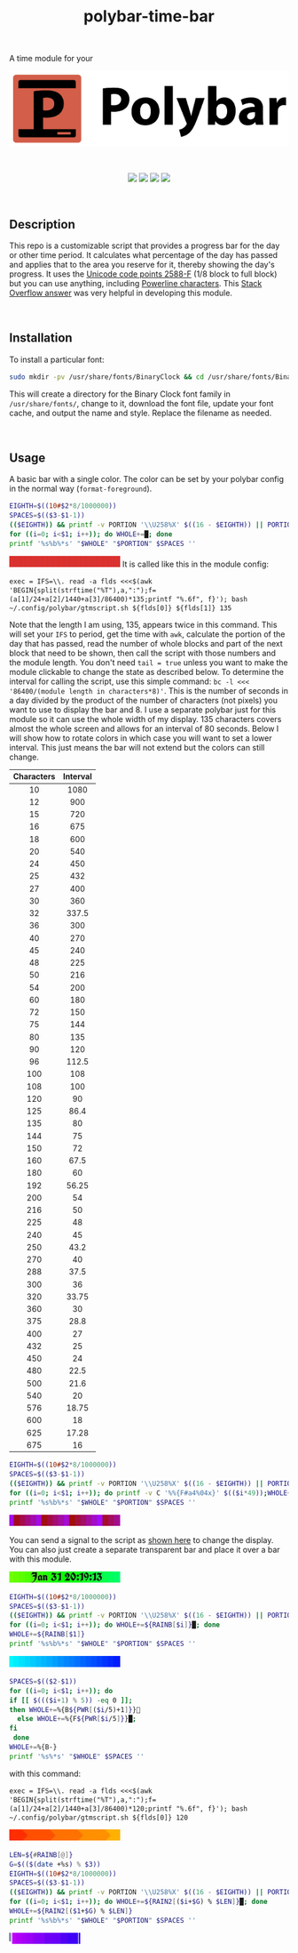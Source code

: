 <h1 align="center">polybar-time-bar</h1>

<p>&nbsp;</p>

A time module for your

<div align="center">
	<picture>
 	 <source media="(prefers-color-scheme: dark)" srcset="https://raw.githubusercontent.com/polybar/polybar/master/doc/_static/banner-dark-mode.png">
 	 <img alt="polybar logo" src="https://raw.githubusercontent.com/polybar/polybar/master/doc/_static/banner.png">
	</picture>
</div>

<p>&nbsp;</p>

<p align="center">
	<a href="https://github.com/jamessouth/polybar-time-bar/blob/master/LICENSE"><img src="https://img.shields.io/github/license/jamessouth/polybar-time-bar"></a>
	<a href="https://archlinux.org/"><img src="https://img.shields.io/badge/Linux-d.svg?logoWidth=40&labelColor=d35e49&color=E3C567&logoColor=000000&logo=Linux"></a>
	<a href="https://www.gnu.org/software/bash/manual/"><img src="https://img.shields.io/badge/Bash-d.svg?logoWidth=40&labelColor=4eaa25&color=293137&logoColor=ffffff&logo=GNU%20Bash"></a>
	<img src="https://img.shields.io/badge/awesome-%C6%94%F0%9D%9A%BA%C5%9E-235789.svg">
</p>

<p>&nbsp;</p>

## Description
This repo is a customizable script that provides a progress bar for the day or other time period. It calculates what percentage of the day has passed and applies that to the area you reserve for it, thereby showing the day's progress. It uses the [Unicode code points 2588-F](https://www.unicode.org/charts/PDF/U2580.pdf) (1/8 block to full block) but you can use anything, including [Powerline characters](https://github.com/ryanoasis/powerline-extra-symbols#glyphs). This [Stack Overflow answer](https://stackoverflow.com/a/68298090) was very helpful in developing this module.

<p>&nbsp;</p>



## Installation
To install a particular font:
```bash
sudo mkdir -pv /usr/share/fonts/BinaryClock && cd /usr/share/fonts/BinaryClock && sudo curl -JOL https://github.com/jamessouth/polybar-binary-clock-fonts/blob/master/BinaryClockLigatureMono.ttf?raw=true && sudo fc-cache -fv && fc-list | awk '/BinaryClock/ {print $2}'
```
This will create a directory for the Binary Clock font family in `/usr/share/fonts/`, change to it, download the font file, update your font cache, and output the name and style. Replace the filename as needed.



<p>&nbsp;</p>

## Usage
A basic bar with a single color. The color can be set by your polybar config in the normal way (`format-foreground`).

```bash
EIGHTH=$((10#$2*8/1000000))
SPACES=$(($3-$1-1))
(($EIGHTH)) && printf -v PORTION '\\U258%X' $((16 - $EIGHTH)) || PORTION=" "
for ((i=0; i<$1; i++)); do WHOLE+=█; done
printf '%s%b%*s' "$WHOLE" "$PORTION" $SPACES ''
```
<img alt="solid color" src="mono.jpg">
It is called like this in the module config:

```
exec = IFS=\\. read -a flds <<<$(awk 'BEGIN{split(strftime("%T"),a,":");f=(a[1]/24+a[2]/1440+a[3]/86400)*135;printf "%.6f", f}'); bash ~/.config/polybar/gtmscript.sh ${flds[0]} ${flds[1]} 135
```
Note that the length I am using, 135, appears twice in this command. This will set your `IFS` to period, get the time with `awk`, calculate the portion of the day that has passed, read the number of whole blocks and part of the next block that need to be shown, then call the script with those numbers and the module length. You don't need `tail = true` unless you want to make the module clickable to change the state as described below. To determine the interval for calling the script, use this simple command: `bc -l <<< '86400/(module length in characters*8)'`. This is the number of seconds in a day divided by the product of the number of characters (not pixels) you want to use to display the bar and 8. I use a separate polybar just for this module so it can use the whole width of my display. 135 characters covers almost the whole screen and allows for an interval of 80 seconds. Below I will show how to rotate colors in which case you will want to set a lower interval. This just means the bar will not extend but the colors can still change.


|Characters|Interval|
|:-:|:-:|
|10|1080|
|12|900|
|15|720|
|16|675|
|18|600|
|20|540|
|24|450|
|25|432|
|27|400|
|30|360|
|32|337.5|
|36|300|
|40|270|
|45|240|
|48|225|
|50|216|
|54|200|
|60|180|
|72|150|
|75|144|
|80|135|
|90|120|
|96|112.5|
|100|108|
|108|100|
|120|90|
|125|86.4|
|135|80|
|144|75|
|150|72|
|160|67.5|
|180|60|
|192|56.25|
|200|54|
|216|50|
|225|48|
|240|45|
|250|43.2|
|270|40|
|288|37.5|
|300|36|
|320|33.75|
|360|30|
|375|28.8|
|400|27|
|432|25|
|450|24|
|480|22.5|
|500|21.6|
|540|20|
|576|18.75|
|600|18|
|625|17.28|
|675|16|



```bash
EIGHTH=$((10#$2*8/1000000))
SPACES=$(($3-$1-1))
(($EIGHTH)) && printf -v PORTION '\\U258%X' $((16 - $EIGHTH)) || PORTION=" "
for ((i=0; i<$1; i++)); do printf -v C '%%{F#a4%04x}' $(($i*49));WHOLE+=${C}█; done
printf '%s%b%*s' "$WHOLE" "$PORTION" $SPACES ''
```
<img alt="time over gradient" src="algo.jpg">




You can send a signal to the script as [shown here](https://github.com/polybar/polybar/wiki/Module:-script#examples) to change the display. You can also just create a separate transparent bar and place it over a bar with this module.


<img alt="time over gradient" src="over.jpg">


```bash
EIGHTH=$((10#$2*8/1000000))
SPACES=$(($3-$1-1))
(($EIGHTH)) && printf -v PORTION '\\U258%X' $((16 - $EIGHTH)) || PORTION=" "
for ((i=0; i<$1; i++)); do WHOLE+=${RAINB[$i]}█; done
WHOLE+=${RAINB[$1]}
printf '%s%b%*s' "$WHOLE" "$PORTION" $SPACES ''
```
<img alt="gradient" src="rnbw.jpg">




```bash
SPACES=$(($2-$1))
for ((i=0; i<$1; i++)); do
if [[ $((($i+1) % 5)) -eq 0 ]];
then WHOLE+=%{B${PWR[($i/5)+1]}}
  else WHOLE+=%{F${PWR[$i/5]}}█;
fi
 done
WHOLE+=%{B-}
printf '%s%*s' "$WHOLE" $SPACES ''
```
with this command:
```
exec = IFS=\\. read -a flds <<<$(awk 'BEGIN{split(strftime("%T"),a,":");f=(a[1]/24+a[2]/1440+a[3]/86400)*120;printf "%.6f", f}'); bash ~/.config/polybar/gtmscript.sh ${flds[0]} 120
```
<img alt="powerline" src="pwrln.jpg">



```bash
LEN=${#RAINB[@]}
G=$(($(date +%s) % $3))
EIGHTH=$((10#$2*8/1000000))
SPACES=$(($3-$1-1))
(($EIGHTH)) && printf -v PORTION '\\U258%X' $((16 - $EIGHTH)) || PORTION=" "
for ((i=0; i<$1; i++)); do WHOLE+=${RAIN2[($i+$G) % $LEN]}█; done
WHOLE+=${RAIN2[($1+$G) % $LEN]}
printf '%s%b%*s' "$WHOLE" "$PORTION" $SPACES ''
```


<img alt="moving colors" src="loop.gif">

<p>&nbsp;</p>
